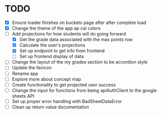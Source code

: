 # TODO
- [x] Ensure loader finishes on buckets page after after complete load
- [x] Change the theme of the app ap cal colors
- [ ] Add projections for how students will do going forward 
    - [x] Get the grade data associated with the max points row
    - [x] Calculate the user's projections
    - [x] Set up endpoint to get info from frontend
    - [ ] Set up frontend display of data
- [ ] Change the layout of the my grades section to be accordion style
- [ ] Update the favicon
- [ ] Rename app
- [ ] Explore more about concept map
- [ ] Create functionality to get projected user success
- [ ] Change the input for functions from being apiAuthClient to the google sheets API
- [ ] Set up proper error handling with BadSheetDataError
- [ ] Clean up return value documentation